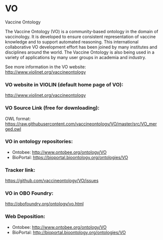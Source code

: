 # VO
Vaccine Ontology

The Vaccine Ontology (VO) is a community-based ontology in the domain of vaccinology. It is developed to ensure consistent representation of vaccine knowledge and to support automated reasoning. This international collaborative VO development effort has been joined by many institutes and disciplines around the world. The Vaccine Ontology is also being used in a variety of applications by many user groups in academia and industry. 

See more information in the VO website: http://www.violinet.org/vaccineontology 

### VO website in VIOLIN (default home page of VO): 
http://www.violinet.org/vaccineontology 

### VO Source Link (free for downloading):
OWL format: https://raw.githubusercontent.com/vaccineontology/VO/master/src/VO_merged.owl

### VO in ontology repositories:
- Ontobee: http://www.ontobee.org/ontology/VO 
- BioPortal: https://bioportal.bioontology.org/ontologies/VO 

### Tracker link:  
https://github.com/vaccineontology/VO/issues 

### VO in OBO Foundry: 
http://obofoundry.org/ontology/vo.html 

### Web Deposition: 
- Ontobee: http://www.ontobee.org/ontology/VO
- BioPortal: http://bioportal.bioontology.org/ontologies/VO 
